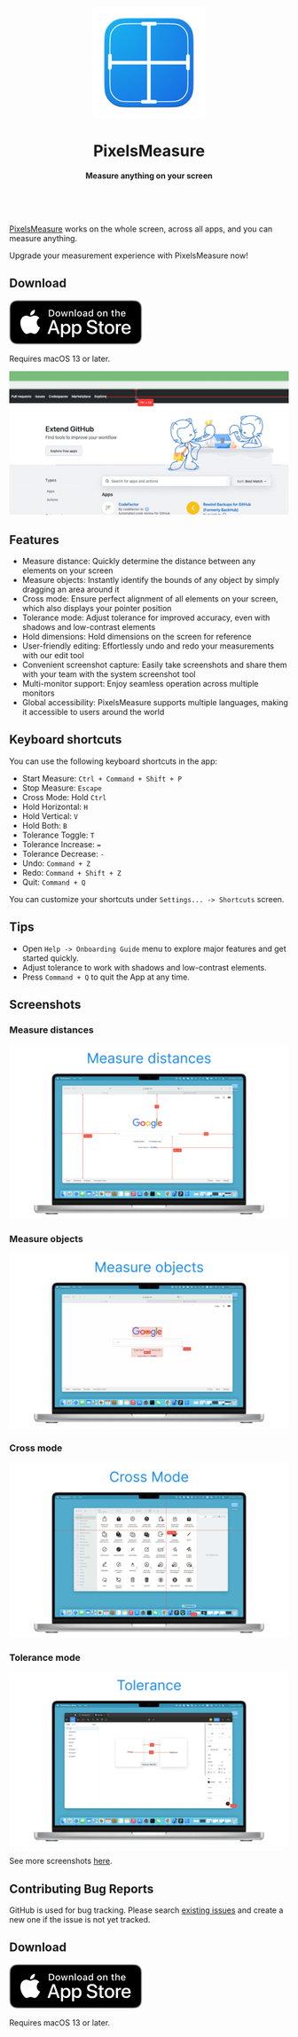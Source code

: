 <div align="center">
	<a href="https://apps.apple.com/app/pixelsmeasure/id1638740542">
		<img src="assets/images/PixelsMeasure.png" width="200" height="200">
	</a>
	<h1>PixelsMeasure</h1>
	<p>
		<b>Measure anything on your screen</b>
	</p>
	<br>
	<br>
	<br>
</div>

[PixelsMeasure](https://apps.apple.com/app/pixelsmeasure/id1638740542) works on the whole screen, across all apps, and you can measure anything.

Upgrade your measurement experience with PixelsMeasure now!

## Download

[![Download on the App Store](assets/images/download-on-app-store-badge.svg)](https://apps.apple.com/us/app/pixelsmeasure/id1638740542)

Requires macOS 13 or later.

![PixelsMeasure](assets/images/PixelsMeasure.gif)

## Features

* Measure distance: Quickly determine the distance between any elements on your screen
* Measure objects: Instantly identify the bounds of any object by simply dragging an area around it
* Cross mode: Ensure perfect alignment of all elements on your screen, which also displays your pointer position
* Tolerance mode: Adjust tolerance for improved accuracy, even with shadows and low-contrast elements
* Hold dimensions: Hold dimensions on the screen for reference
* User-friendly editing: Effortlessly undo and redo your measurements with our edit tool
* Convenient screenshot capture: Easily take screenshots and share them with your team with the system screenshot tool
* Multi-monitor support: Enjoy seamless operation across multiple monitors
* Global accessibility: PixelsMeasure supports multiple languages, making it accessible to users around the world

## Keyboard shortcuts

You can use the following keyboard shortcuts in the app:

* Start Measure: `Ctrl + Command + Shift + P`
* Stop Measure: `Escape`
* Cross Mode: Hold `Ctrl`
* Hold Horizontal: `H`
* Hold Vertical: `V`
* Hold Both: `B`
* Tolerance Toggle: `T`
* Tolerance Increase: `=`
* Tolerance Decrease: `-`
* Undo: `Command + Z`
* Redo: `Command + Shift + Z`
* Quit: `Command + Q`

You can customize your shortcuts under `Settings... -> Shortcuts` screen.

## Tips

- Open `Help -> Onboarding Guide` menu to explore major features and get started quickly.
- Adjust tolerance to work with shadows and low-contrast elements.
- Press `Command + Q` to quit the App at any time.

## Screenshots

### Measure distances

![measure-distances](assets/images/screenshots/measure-distances.png)

### Measure objects

![measure-objects](assets/images/screenshots/measure-objects.png)

### Cross mode

![cross-mode](assets/images/screenshots/cross-mode.png)

### Tolerance mode

![tolerance-mode](assets/images/screenshots/tolerance.png)

See more screenshots [here](asserts/images/screenshots).

## Contributing Bug Reports

GitHub is used for bug tracking. Please search [existing issues](https://github.com/zddhub/PixelsMeasure/issues) and create a new one if the issue is not yet tracked.

## Download

[![Download on the App Store](assets/images/download-on-app-store-badge.svg)](https://apps.apple.com/us/app/pixelsmeasure/id1638740542)

Requires macOS 13 or later.